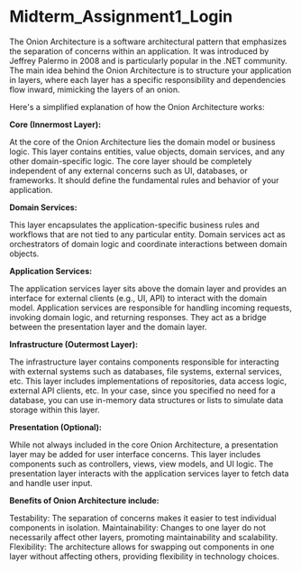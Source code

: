 # Midterm_Assignment1_Login

The Onion Architecture is a software architectural pattern that emphasizes the separation of concerns within an application. It was introduced by Jeffrey Palermo in 2008 and is particularly popular in the .NET community. The main idea behind the Onion Architecture is to structure your application in layers, where each layer has a specific responsibility and dependencies flow inward, mimicking the layers of an onion.

Here's a simplified explanation of how the Onion Architecture works:

**Core (Innermost Layer):**

At the core of the Onion Architecture lies the domain model or business logic. This layer contains entities, value objects, domain services, and any other domain-specific logic.
The core layer should be completely independent of any external concerns such as UI, databases, or frameworks. It should define the fundamental rules and behavior of your application.

**Domain Services:**

This layer encapsulates the application-specific business rules and workflows that are not tied to any particular entity.
Domain services act as orchestrators of domain logic and coordinate interactions between domain objects.

**Application Services:**

The application services layer sits above the domain layer and provides an interface for external clients (e.g., UI, API) to interact with the domain model.
Application services are responsible for handling incoming requests, invoking domain logic, and returning responses. They act as a bridge between the presentation layer and the domain layer.

**Infrastructure (Outermost Layer):**

The infrastructure layer contains components responsible for interacting with external systems such as databases, file systems, external services, etc.
This layer includes implementations of repositories, data access logic, external API clients, etc.
In your case, since you specified no need for a database, you can use in-memory data structures or lists to simulate data storage within this layer.

**Presentation (Optional):**

While not always included in the core Onion Architecture, a presentation layer may be added for user interface concerns.
This layer includes components such as controllers, views, view models, and UI logic.
The presentation layer interacts with the application services layer to fetch data and handle user input.

**Benefits of Onion Architecture include:**

Testability: The separation of concerns makes it easier to test individual components in isolation.
Maintainability: Changes to one layer do not necessarily affect other layers, promoting maintainability and scalability.
Flexibility: The architecture allows for swapping out components in one layer without affecting others, providing flexibility in technology choices.
